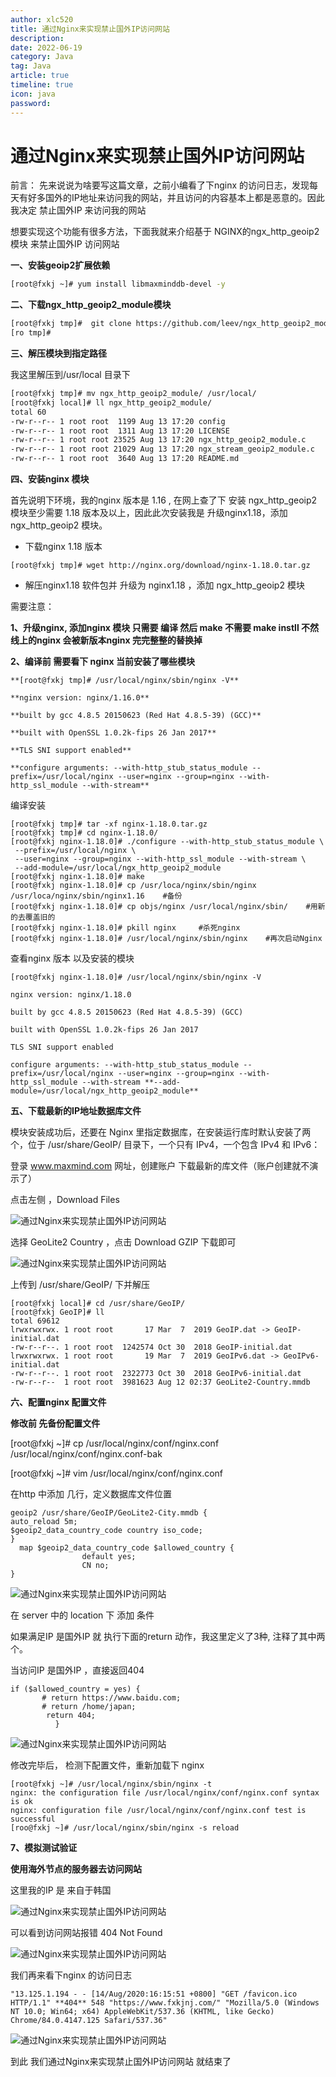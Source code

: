```yaml
---
author: xlc520
title: 通过Nginx来实现禁止国外IP访问网站
description: 
date: 2022-06-19
category: Java
tag: Java
article: true
timeline: true
icon: java
password: 
---
```




# 通过Nginx来实现禁止国外IP访问网站

前言： 先来说说为啥要写这篇文章，之前小编看了下nginx 的访问日志，发现每天有好多国外的IP地址来访问我的网站，并且访问的内容基本上都是恶意的。因此 我决定 禁止国外IP 来访问我的网站

想要实现这个功能有很多方法，下面我就来介绍基于 NGINX的ngx_http_geoip2模块 来禁止国外IP 访问网站



**一、安装geoip2扩展依赖**

```sh
[root@fxkj ~]# yum install libmaxminddb-devel -y
```

**二、下载ngx_http_geoip2_module模块**

```sh
[root@fxkj tmp]#  git clone https://github.com/leev/ngx_http_geoip2_module.git
[ro tmp]# 
```

**三、解压模块到指定路径**

我这里解压到/usr/local 目录下

```sh
[root@fxkj tmp]# mv ngx_http_geoip2_module/ /usr/local/
[root@fxkj local]# ll ngx_http_geoip2_module/
total 60
-rw-r--r-- 1 root root  1199 Aug 13 17:20 config
-rw-r--r-- 1 root root  1311 Aug 13 17:20 LICENSE
-rw-r--r-- 1 root root 23525 Aug 13 17:20 ngx_http_geoip2_module.c
-rw-r--r-- 1 root root 21029 Aug 13 17:20 ngx_stream_geoip2_module.c
-rw-r--r-- 1 root root  3640 Aug 13 17:20 README.md
```



**四、安装nginx 模块**

首先说明下环境，我的nginx 版本是 1.16 , 在网上查了下 安装 ngx_http_geoip2 模块至少需要 1.18 版本及以上，因此此次安装我是 升级nginx1.18，添加 ngx_http_geoip2 模块。

- 下载nginx 1.18 版本

```
[root@fxkj tmp]# wget http://nginx.org/download/nginx-1.18.0.tar.gz
```



- 解压nginx1.18 软件包并 升级为 nginx1.18 ，添加 ngx_http_geoip2 模块

需要注意：

**1、升级nginx, 添加nginx 模块 只需要 编译 然后 make
不需要 make instll 不然线上的nginx 会被新版本nginx 完完整整的替换掉**



**2、编译前 需要看下 nginx 当前安装了哪些模块**

```shell
**[root@fxkj tmp]# /usr/local/nginx/sbin/nginx -V**

**nginx version: nginx/1.16.0**

**built by gcc 4.8.5 20150623 (Red Hat 4.8.5-39) (GCC)**

**built with OpenSSL 1.0.2k-fips 26 Jan 2017**

**TLS SNI support enabled**

**configure arguments: --with-http_stub_status_module --prefix=/usr/local/nginx --user=nginx --group=nginx --with-http_ssl_module --with-stream**
```



编译安装

```shell
[root@fxkj tmp]# tar -xf nginx-1.18.0.tar.gz 
[root@fxkj tmp]# cd nginx-1.18.0/
[root@fxkj nginx-1.18.0]# ./configure --with-http_stub_status_module \
 --prefix=/usr/local/nginx \
 --user=nginx --group=nginx --with-http_ssl_module --with-stream \
 --add-module=/usr/local/ngx_http_geoip2_module
[root@fxkj nginx-1.18.0]# make
[root@fxkj nginx-1.18.0]# cp /usr/loca/nginx/sbin/nginx /usr/loca/nginx/sbin/nginx1.16    #备份
[root@fxkj nginx-1.18.0]# cp objs/nginx /usr/local/nginx/sbin/    #用新的去覆盖旧的
[root@fxkj nginx-1.18.0]# pkill nginx     #杀死nginx
[root@fxkj nginx-1.18.0]# /usr/local/nginx/sbin/nginx    #再次启动Nginx
```

查看nginx 版本 以及安装的模块

```shell
[root@fxkj nginx-1.18.0]# /usr/local/nginx/sbin/nginx -V

nginx version: nginx/1.18.0

built by gcc 4.8.5 20150623 (Red Hat 4.8.5-39) (GCC)

built with OpenSSL 1.0.2k-fips 26 Jan 2017

TLS SNI support enabled

configure arguments: --with-http_stub_status_module --prefix=/usr/local/nginx --user=nginx --group=nginx --with-http_ssl_module --with-stream **--add-module=/usr/local/ngx_http_geoip2_module**
```





**五、下载最新的IP地址数据库文件**

模块安装成功后，还要在 Nginx 里指定数据库，在安装运行库时默认安装了两个，位于 /usr/share/GeoIP/ 目录下，一个只有 IPv4，一个包含 IPv4 和 IPv6：

登录 www.maxmind.com 网址，创建账户 下载最新的库文件（账户创建就不演示了）

点击左侧 ，Download Files

![通过Nginx来实现禁止国外IP访问网站](http://122.9.159.116:5244/d/ecloud180/images/blogImage/a965a80a0e354dde96ba5fa1091cf86f.png)



选择 GeoLite2 Country ，点击 Download GZIP 下载即可

![通过Nginx来实现禁止国外IP访问网站](http://122.9.159.116:5244/d/ecloud180/images/blogImage/c3e087baa970419593541115de1ad8be.png)



上传到 /usr/share/GeoIP/ 下并解压

```shell
[root@fxkj local]# cd /usr/share/GeoIP/
[root@fxkj GeoIP]# ll
total 69612
lrwxrwxrwx. 1 root root       17 Mar  7  2019 GeoIP.dat -> GeoIP-initial.dat
-rw-r--r--. 1 root root  1242574 Oct 30  2018 GeoIP-initial.dat
lrwxrwxrwx. 1 root root       19 Mar  7  2019 GeoIPv6.dat -> GeoIPv6-initial.dat
-rw-r--r--. 1 root root  2322773 Oct 30  2018 GeoIPv6-initial.dat
-rw-r--r--  1 root root  3981623 Aug 12 02:37 GeoLite2-Country.mmdb
```

**六、配置nginx 配置文件**

**修改前 先备份配置文件**

[root@fxkj ~]# cp /usr/local/nginx/conf/nginx.conf /usr/local/nginx/conf/nginx.conf-bak

[root@fxkj ~]# vim /usr/local/nginx/conf/nginx.conf



在http 中添加 几行，定义数据库文件位置

```shell
geoip2 /usr/share/GeoIP/GeoLite2-City.mmdb {
auto_reload 5m;
$geoip2_data_country_code country iso_code;
}
  map $geoip2_data_country_code $allowed_country {
                default yes;
                CN no;
}
```

![通过Nginx来实现禁止国外IP访问网站](http://122.9.159.116:5244/d/ecloud180/images/blogImage/bfc6d7c990cf41b08b13280b8ee9f0e8.png)



在 server 中的 location 下 添加 条件

如果满足IP 是国外IP 就 执行下面的return 动作，我这里定义了3种, 注释了其中两个。

当访问IP 是国外IP ，直接返回404

```shell
if ($allowed_country = yes) {
       # return https://www.baidu.com;
       # return /home/japan;
        return 404;
          }
```

![通过Nginx来实现禁止国外IP访问网站](http://122.9.159.116:5244/d/ecloud180/images/blogImage/58effbcb1b4d4422b637a238d8371051.png)



修改完毕后， 检测下配置文件，重新加载下 nginx

```shell
[root@fxkj ~]# /usr/local/nginx/sbin/nginx -t
nginx: the configuration file /usr/local/nginx/conf/nginx.conf syntax is ok
nginx: configuration file /usr/local/nginx/conf/nginx.conf test is successful
[roo@fxkj ~]# /usr/local/nginx/sbin/nginx -s reload
```



**7、模拟测试验证**

**使用海外节点的服务器去访问网站**

这里我的IP 是 来自于韩国

![通过Nginx来实现禁止国外IP访问网站](http://122.9.159.116:5244/d/ecloud180/images/blogImage/fca231769f3c40458a321bdca7c356f1.png)



可以看到访问网站报错 404 Not Found

![通过Nginx来实现禁止国外IP访问网站](http://122.9.159.116:5244/d/ecloud180/images/blogImage/ac732b838fd84cf9a1ba52a27c13d76d.png)



我们再来看下nginx 的访问日志

```shell
"13.125.1.194 - - [14/Aug/2020:16:15:51 +0800] "GET /favicon.ico HTTP/1.1" **404** 548 "https://www.fxkjnj.com/" "Mozilla/5.0 (Windows NT 10.0; Win64; x64) AppleWebKit/537.36 (KHTML, like Gecko) Chrome/84.0.4147.125 Safari/537.36"
```

![通过Nginx来实现禁止国外IP访问网站](http://122.9.159.116:5244/d/ecloud180/images/blogImage/e74537e1a7b4476098d4e68a38203704.png)



到此 我们通过Nginx来实现禁止国外IP访问网站 就结束了